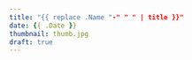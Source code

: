 ```yaml
---
title: "{{ replace .Name "-" " " | title }}"
date: {{ .Date }}
thumbnail: thumb.jpg
draft: true
---
```



